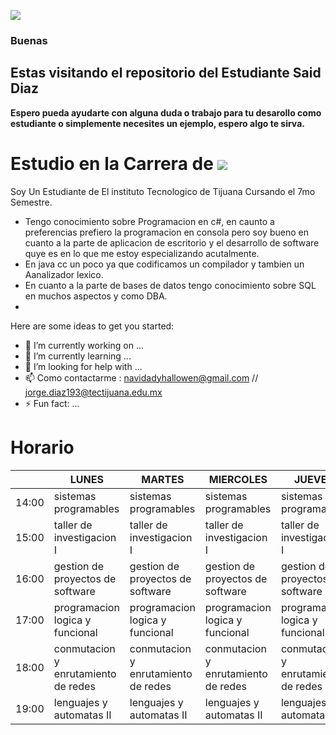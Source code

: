 [![](https://i.imgur.com/zcajzds.png)](https://imgur.com/a/xKtYNeZ)

### Buenas

## Estas visitando el repositorio del Estudiante Said Diaz

**Espero pueda ayudarte con alguna duda o trabajo para tu desarollo como estudiante o simplemente necesites un ejemplo, espero algo te sirva.**

# Estudio en la Carrera de [![](https://i.imgur.com/kGgLiOJ.png)](https://imgur.com/a/xKtYNeZ)

Soy Un Estudiante de El instituto Tecnologico de Tijuana Cursando el 7mo Semestre.
- Tengo conocimiento sobre Programacion en c#, en caunto a preferencias prefiero la programacion en consola pero soy bueno en cuanto a la parte de aplicacion de escritorio y el desarrollo de software quye es en lo que me estoy especializando acutalmente.
- En java cc un poco ya que codificamos un compilador y tambien un Aanalizador lexico.
- En cuanto a la parte de bases de datos tengo conocimiento sobre SQL en muchos aspectos y como DBA.
- 


Here are some ideas to get you started:

- 🔭 I’m currently working on ...
- 🌱 I’m currently learning ...
- 🤔 I’m looking for help with ...
- 📫 Como contactarme : navidadyhallowen@gmail.com // jorge.diaz193@tectijuana.edu.mx
- ⚡ Fun fact: ...


#                                                                 Horario
|       | LUNES                               | MARTES                              | MIERCOLES                           | JUEVES                              | VIERNES                             |
|-------|-------------------------------------|-------------------------------------|-------------------------------------|-------------------------------------|-------------------------------------|
| 14:00 | sistemas programables               | sistemas programables               | sistemas programables               | sistemas programables               |                                     |
| 15:00 | taller de investigacion I           | taller de investigacion I           | taller de investigacion I           | taller de investigacion I           | gestion de proyectos de software    |
| 16:00 | gestion de proyectos de software    | gestion de proyectos de software    | gestion de proyectos de software    | gestion de proyectos de software    | gestion de proyectos de software    |
| 17:00 | programacion logica y funcional     | programacion logica y funcional     | programacion logica y funcional     | programacion logica y funcional     |                                     |
| 18:00 | conmutacion y enrutamiento de redes | conmutacion y enrutamiento de redes | conmutacion y enrutamiento de redes | conmutacion y enrutamiento de redes | conmutacion y enrutamiento de redes |
| 19:00 | lenguajes y automatas II            | lenguajes y automatas II            | lenguajes y automatas II            | lenguajes y automatas II            | lenguajes y automatas II            |
